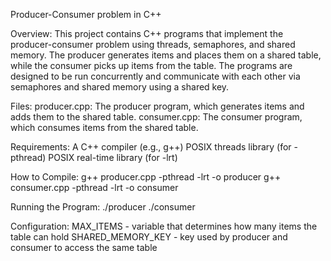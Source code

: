 Producer-Consumer problem in C++

Overview:
This project contains C++ programs that implement the producer-consumer problem using threads, semaphores, and shared memory. The producer generates items and places them on a shared table, while the consumer picks up items from the table. The programs are designed to be run concurrently and communicate with each other via semaphores and shared memory using a shared key.

Files:
producer.cpp: The producer program, which generates items and adds them to the shared table.
consumer.cpp: The consumer program, which consumes items from the shared table.

Requirements:
A C++ compiler (e.g., g++)
POSIX threads library (for -pthread)
POSIX real-time library (for -lrt)

How to Compile:
g++ producer.cpp -pthread -lrt -o producer
g++ consumer.cpp -pthread -lrt -o consumer

Running the Program:
./producer
./consumer

Configuration:
MAX_ITEMS - variable that determines how many items the table can hold
SHARED_MEMORY_KEY - key used by producer and consumer to access the same table